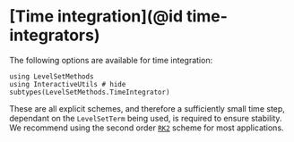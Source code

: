 # [Time integration](@id time-integrators)

The following options are available for time integration:

```@example
using LevelSetMethods
using InteractiveUtils # hide
subtypes(LevelSetMethods.TimeIntegrator)
```

These are all explicit schemes, and therefore a sufficiently small time step, dependant on
the `LevelSetTerm` being used, is required to ensure stability. We recommend using the second
order [`RK2`](@ref) scheme for most applications.
